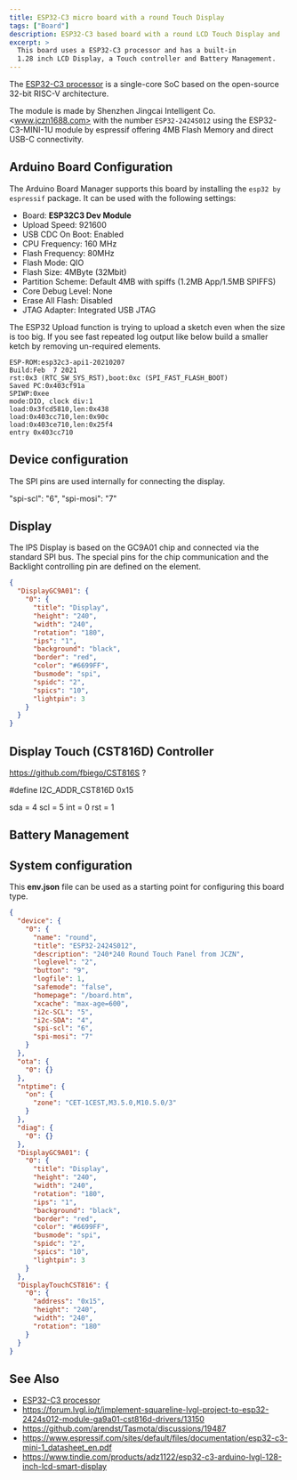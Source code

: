 ```yaml
---
title: ESP32-C3 micro board with a round Touch Display
tags: ["Board"]
description: ESP32-C3 based board with a round LCD Touch Display and 
excerpt: >
  This board uses a ESP32-C3 processor and has a built-in 
  1.28 inch LCD Display, a Touch controller and Battery Management.
---
```


The [ESP32-C3 processor](index.md) is a single-core SoC based on the open-source 32-bit RISC-V
architecture.

The module is made by Shenzhen Jingcai Intelligent Co. <www.jczn1688.com> with the number
`ESP32-2424S012` using the ESP32-C3-MINI-1U module by espressif offering 4MB Flash Memory and
direct USB-C connectivity.


## Arduino Board Configuration

The Arduino Board Manager supports this board by installing the `esp32 by espressif` package.
It can be used with the following settings:

* Board: **ESP32C3 Dev Module**
* Upload Speed: 921600
* USB CDC On Boot: Enabled
* CPU Frequency: 160 MHz
* Flash Frequency: 80MHz
* Flash Mode: QIO
* Flash Size: 4MByte (32Mbit)
* Partition Scheme: Default 4MB with spiffs (1.2MB App/1.5MB SPIFFS)
* Core Debug Level: None
* Erase All Flash: Disabled
* JTAG Adapter: Integrated USB JTAG

The ESP32 Upload function is trying to upload a sketch even when the size is too big.
If you see fast repeated log output like below build a smaller ketch by removing un-required elements.

```
ESP-ROM:esp32c3-api1-20210207
Build:Feb  7 2021
rst:0x3 (RTC_SW_SYS_RST),boot:0xc (SPI_FAST_FLASH_BOOT)
Saved PC:0x403cf91a
SPIWP:0xee
mode:DIO, clock div:1
load:0x3fcd5810,len:0x438
load:0x403cc710,len:0x90c
load:0x403ce710,len:0x25f4
entry 0x403cc710
```


## Device configuration

The SPI pins are used internally for connecting the display.

  "spi-scl": "6",
  "spi-mosi": "7"



## Display

The IPS Display is based on the GC9A01 chip and connected via the standard SPI bus. The special pins
for the chip communication and the Backlight controlling pin are defined on the element.

```json
{
  "DisplayGC9A01": {
    "0": {
      "title": "Display",
      "height": "240",
      "width": "240",
      "rotation": "180",
      "ips": "1",
      "background": "black",
      "border": "red",
      "color": "#6699FF",
      "busmode": "spi",
      "spidc": "2",
      "spics": "10",
      "lightpin": 3
    }
  }
}
```


## Display Touch (CST816D) Controller

<https://github.com/fbiego/CST816S> ?

  #define I2C_ADDR_CST816D 0x15

sda = 4
scl = 5
int = 0
rst = 1


## Battery Management


## System configuration

This **env.json** file can be used as a starting point for configuring this board type.

```json
{
  "device": {
    "0": {
      "name": "round",
      "title": "ESP32-2424S012",
      "description": "240*240 Round Touch Panel from JCZN",
      "loglevel": "2",
      "button": "9",
      "logfile": 1,
      "safemode": "false",
      "homepage": "/board.htm",
      "xcache": "max-age=600",
      "i2c-SCL": "5",
      "i2c-SDA": "4",
      "spi-scl": "6",
      "spi-mosi": "7"
    }
  },
  "ota": {
    "0": {}
  },
  "ntptime": {
    "on": {
      "zone": "CET-1CEST,M3.5.0,M10.5.0/3"
    }
  },
  "diag": {
    "0": {}
  },
  "DisplayGC9A01": {
    "0": {
      "title": "Display",
      "height": "240",
      "width": "240",
      "rotation": "180",
      "ips": "1",
      "background": "black",
      "border": "red",
      "color": "#6699FF",
      "busmode": "spi",
      "spidc": "2",
      "spics": "10",
      "lightpin": 3
    }
  },
  "DisplayTouchCST816": {
    "0": {
      "address": "0x15",
      "height": "240",
      "width": "240",
      "rotation": "180"
    }
  }
}
```


## See Also

* [ESP32-C3 processor](index.md)
* <https://forum.lvgl.io/t/implement-squareline-lvgl-project-to-esp32-2424s012-module-ga9a01-cst816d-drivers/13150>
* <https://github.com/arendst/Tasmota/discussions/19487>
* <https://www.espressif.com/sites/default/files/documentation/esp32-c3-mini-1_datasheet_en.pdf>
* <https://www.tindie.com/products/adz1122/esp32-c3-arduino-lvgl-128-inch-lcd-smart-display>


